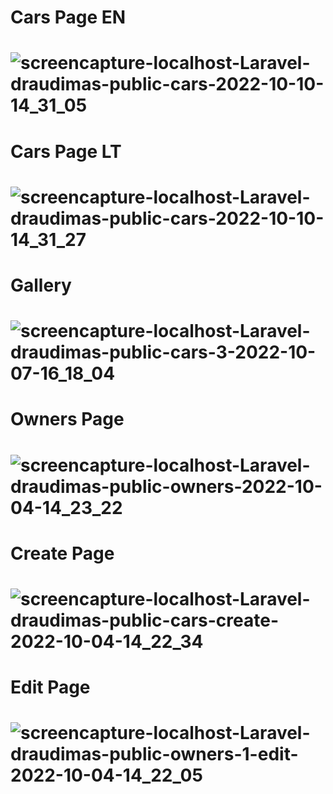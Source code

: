 # Cars Page EN
# ![screencapture-localhost-Laravel-draudimas-public-cars-2022-10-10-14_31_05](https://user-images.githubusercontent.com/107037107/194856876-292dc17e-513d-4157-abb7-5ac8127232cb.png)
# Cars Page LT
# ![screencapture-localhost-Laravel-draudimas-public-cars-2022-10-10-14_31_27](https://user-images.githubusercontent.com/107037107/194856954-bda50262-149f-43f5-b524-713a23d014bc.png)
# Gallery 
# ![screencapture-localhost-Laravel-draudimas-public-cars-3-2022-10-07-16_18_04](https://user-images.githubusercontent.com/107037107/194563272-f7d65757-8bf6-4900-8f5b-16fabad4fb3c.png)
# Owners Page
# ![screencapture-localhost-Laravel-draudimas-public-owners-2022-10-04-14_23_22](https://user-images.githubusercontent.com/107037107/193807165-39e0902a-0132-48c1-9b39-d31f27b1916b.png)
# Create Page 
# ![screencapture-localhost-Laravel-draudimas-public-cars-create-2022-10-04-14_22_34](https://user-images.githubusercontent.com/107037107/193807220-f94a14f5-3322-4a24-9bc4-c340ad489ecd.png)
# Edit Page
# ![screencapture-localhost-Laravel-draudimas-public-owners-1-edit-2022-10-04-14_22_05](https://user-images.githubusercontent.com/107037107/193807315-801ebfbc-465e-4389-9614-579fb371a03c.png)
